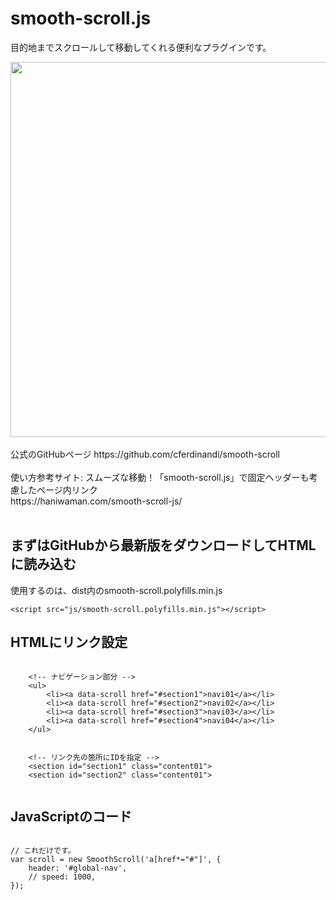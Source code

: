 # smooth-scroll.js 
目的地までスクロールして移動してくれる便利なプラグインです。  

<img src="https://github.com/55Kaerukun/JavaScript/blob/master/images/smooth-scroll.png" width="600px">
<br><br>
公式のGitHubページ https://github.com/cferdinandi/smooth-scroll <br><br>
使い方参考サイト:  スムーズな移動！「smooth-scroll.js」で固定ヘッダーも考慮したページ内リンク<br>
https://haniwaman.com/smooth-scroll-js/

<br>
<br>

## まずはGitHubから最新版をダウンロードしてHTMLに読み込む

使用するのは、dist内のsmooth-scroll.polyfills.min.js <br>

```
<script src="js/smooth-scroll.polyfills.min.js"></script>

```

## HTMLにリンク設定

```

    <!-- ナビゲーション部分 -->
    <ul>
        <li><a data-scroll href="#section1">navi01</a></li>
        <li><a data-scroll href="#section2">navi02</a></li>
        <li><a data-scroll href="#section3">navi03</a></li>
        <li><a data-scroll href="#section4">navi04</a></li>
    </ul>


    <!-- リンク先の箇所にIDを指定 -->
    <section id="section1" class="content01">
    <section id="section2" class="content01">


```

## JavaScriptのコード


```

// これだけです。
var scroll = new SmoothScroll('a[href*="#"]', {
    header: '#global-nav',
    // speed: 1000,
});


```
